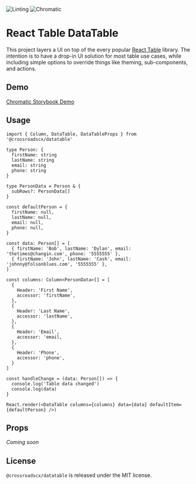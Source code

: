 ![Linting](https://github.com/crossroadscx/datatable/actions/workflows/linting.yml/badge.svg) ![Chromatic](https://github.com/crossroadscx/datatable/actions/workflows/chromatic.yml/badge.svg)
# React Table DataTable

This project layers a UI on top of the every popular [React Table](https://react-table.tanstack.com/) library. The intention is to have a drop-in UI solution for most table use cases, while including simple options to override things like theming, sub-components, and actions.
## Demo

[Chromatic Storybook Demo](https://611fe2acceeaf1004a5cef13-ccyodchjma.chromatic.com)

## Usage

```
import { Column, DataTable, DataTableProps } from '@crossroadscx/datatable'

type Person: {
  firstName: string
  lastName: string
  email: string
  phone: string
}

type PersonData = Person & {
  subRows?: PersonData[]
}

const defaultPerson = {
  firstName: null,
  lastName: null,
  email: null,
  phone: null,
}

const data: Person[] = [
  { firstName: 'Bob', lastName: 'Dylan', email: 'thetimes@changin.com', phone: '5555555' },
  { firstName: 'John', lastName: 'Cash', email: 'johnny@folsonblues.com', '5555555' },
]

const columns: Column<PersonData>[] = [
  {
    Header: 'First Name',
    accessor: 'firstName',
  },
  {
    Header: 'Last Name',
    accessor: 'lastName',
  },
  {
    Header: 'Email',
    accessor: 'email,
  },
  {
    Header: 'Phone',
    accessor: 'phone',
  }
]

const handleChange = (data: Person[]) => {
  console.log('Table data changed')
  console.log(data)
}

React.render(<DataTable columns={columns} data={data} defaultItem={defaultPerson} />)
```

## Props
_Coming soon_

## License

`@crossroadscx/datatable` is released under the MIT license.
